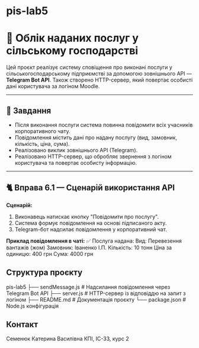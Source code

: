 # pis-lab5

# 🌾 Облік наданих послуг у сільському господарстві

Цей проєкт реалізує систему сповіщення про виконані послуги у сільськогосподарському підприємстві за допомогою зовнішнього API — **Telegram Bot API**. Також створено HTTP-сервер, який повертає особисті дані користувача за логіном Moodle.

---

## 📌 Завдання

- Після виконання послуги система повинна повідомити всіх учасників корпоративного чату.  
- Повідомлення містить дані про надану послугу (вид, замовник, кількість, ціна, сума).  
- Реалізовано виклик зовнішнього API (Telegram).  
- Реалізовано HTTP-сервер, що обробляє звернення з логіном користувача та повертає особисту інформацію.

---

## 🐈 Вправа 6.1 — Сценарій використання API

**Сценарій:**
1. Виконавець натискає кнопку "Повідомити про послугу".
2. Система формує повідомлення на основі підписаного акту.
3. Telegram-бот надсилає повідомлення у корпоративний чат.

**Приклад повідомлення в чаті:**
✅ Послуга надана:
Вид: Перевезення вантажів (жом)
Замовник: Іваненко І.П.
Кількість: 10 тонн
Ціна за одиницю: 400 грн
Сума: 4000 грн

## Структура проєкту

pis-lab5
├── sendMessage.js        # Надсилання повідомлення через Telegram Bot API
├── server.js             # HTTP-сервер із відповіддю на запит з логіном
├── README.md             # Документація проєкту
└── package.json          # Node.js конфігурація

## Контакт
Семенюк Катерина Василівна
КПІ, ІС-33, курс 2
